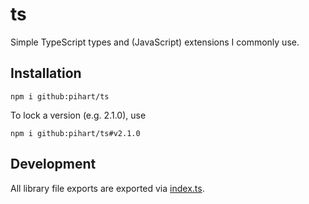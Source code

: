 # ts

Simple TypeScript types and (JavaScript) extensions I commonly use.

## Installation

```shell
npm i github:pihart/ts
```

To lock a version (e.g. 2.1.0), use
```shell
npm i github:pihart/ts#v2.1.0
```

<!--
## Files

### [error.ts]

#### `class CustomError extends Error`

**JAVASCRIPT, NOT JUST A TYPE**

Sets custom name for error via constructor.
Extend this if you want custom names in errors.

Note that if you have a minifier which minifies the name of the extending class, this will set the name to the minified name.

#### e

### [misc.ts]

### [network.ts]
-->

## Development

All library file exports are exported via [index.ts].

[error.ts]: src/lib/error.ts
[misc.ts]: src/lib/misc.ts
[network.ts]: src/lib/network.ts
[index.ts]: src/index.ts
